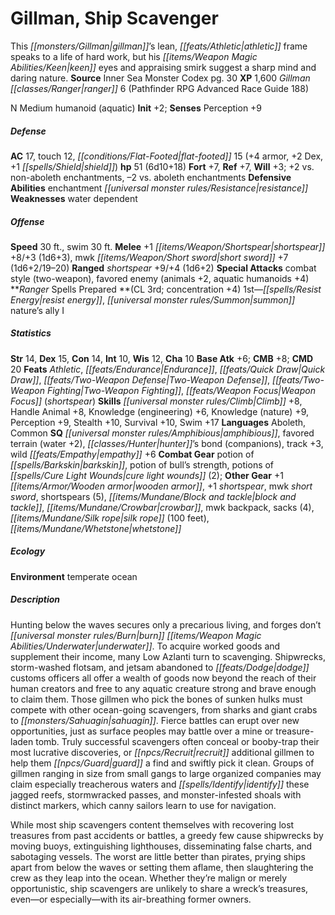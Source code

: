 ﻿---
cssclass: [monsters]
title1: Gillman, Ship Scavenger
desc_short: This gillman's lean, athletic frame speaks to a life of hard work, but
  his keen eyes and appraising smirk suggest a sharp mind and daring nature.
title2: Ship Scavenger
CR: 5
sources:
- name: Inner Sea Monster Codex
  page: 30
  link: http://paizo.com/products/btpy9elc?Pathfinder-Campaign-Setting-Inner-Sea-Monster-Codex
XP: 1600
race: Gillman
classes:
- ranger 6 (Pathfinder RPG Advanced Race Guide 188)
alignment: N
size: Medium
type: humanoid
subtypes:
- aquatic
initiative:
  bonus: 2
AC:
  AC: 17
  touch: 12
  flat_footed: 15
  components:
    armor: 4
    dex: 2
    shield: 1
HP:
  HP: 51
  long: 6d10+18
saves:
  fort: 7
  ref: 7
  will: 3
  other: +2 vs. non-aboleth enchantments, -2 vs. aboleth enchantments
defensive_abilities:
- enchantment resistance
weaknesses:
- water dependent
speeds:
  base: 30
  swim: 30
attacks:
  melee:
  - - text: +1 shortspear +8/+3 (1d6+3)
      entries:
      - - damage: 1d6+3
      attack: +1 shortspear
      bonus:
      - 8
      - 3
    - text: mwk short sword +7 (1d6+2/19-20)
      entries:
      - - damage: 1d6+2
          crit_range: 19-20
      attack: mwk short sword
      bonus:
      - 7
  ranged:
  - - text: shortspear +9/+4 (1d6+2)
      entries:
      - - damage: 1d6+2
      attack: shortspear
      bonus:
      - 9
      - 4
  special:
  - combat style (two-weapon)
  - favored enemy (animals +2, aquatic humanoids +4)
spells:
  entries:
  - name: resist energy
    source: Ranger
    level: 1
  - name: summon nature's ally I
    source: Ranger
    level: 1
  sources:
  - name: Ranger
    type: prepared
    CL: 3
    concentration: 4
ability_scores:
  STR: 14
  DEX: 15
  CON: 14
  INT: 10
  WIS: 12
  CHA: 10
BAB: 6
CMB: 8
CMD: 20
feats:
- name: Athletic
- name: Endurance
- name: Quick Draw
- name: Two-Weapon Defense
- name: Two-Weapon Fighting
- name: Weapon Focus (shortspear)
skills:
  Climb: 8
  Handle Animal: 8
  Knowledge (engineering): 6
  Knowledge (nature): 9
  Perception: 9
  Stealth: 10
  Survival: 10
  Swim: 17
languages:
- Aboleth
- Common
special_qualities:
- amphibious
- favored terrain (water +2)
- hunter's bond (companions)
- track +3
- wild empathy +6
gear:
  combat:
  - potion of barkskin
  - potion of bull's strength
  - potions of cure light wounds (2)
  other:
  - +1 wooden armor
  - +1 shortspear
  - mwk short sword
  - shortspears (5)
  - block and tackle
  - crowbar
  - mwk backpack
  - sacks (4)
  - silk rope (100 feet)
  - whetstone
ecology:
  environment: temperate ocean
desc_long: |-
  Hunting below the waves secures only a precarious living, and forges don't burn underwater. To acquire worked goods and supplement their income, many Low Azlanti turn to scavenging. Shipwrecks, storm-washed flotsam, and jetsam abandoned to dodge customs officers all offer a wealth of goods now beyond the reach of their human creators and free to any aquatic creature strong and brave enough to claim them. Those gillmen who pick the bones of sunken hulks must compete with other ocean-going scavengers, from sharks and giant crabs to sahuagin. Fierce battles can erupt over new opportunities, just as surface peoples may battle over a mine or treasure-laden tomb. Truly successful scavengers often conceal or booby-trap their most lucrative discoveries, or recruit additional gillmen to help them guard a find and swiftly pick it clean. Groups of gillmen ranging in size from small gangs to large organized companies may claim especially treacherous waters and identify these jagged reefs, stormwracked passes, and monster-infested shoals with distinct markers, which canny sailors learn to use for navigation.

  While most ship scavengers content themselves with recovering lost treasures from past accidents or battles, a greedy few cause shipwrecks by moving buoys, extinguishing lighthouses, disseminating false charts, and sabotaging vessels. The worst are little better than pirates, prying ships apart from below the waves or setting them aflame, then slaughtering the crew as they leap into the ocean. Whether they're malign or merely opportunistic, ship scavengers are unlikely to share a wreck's treasures, even-or especially-with its air-breathing former owners.

---

# Gillman, Ship Scavenger
This _[[monsters/Gillman|gillman]]_’s lean, _[[feats/Athletic|athletic]]_ frame speaks to a life of hard work, but his _[[items/Weapon Magic Abilities/Keen|keen]]_ eyes and appraising smirk suggest a sharp mind and daring nature.
**Source** Inner Sea Monster Codex pg. 30
**XP** 1,600
_Gillman_ _[[classes/Ranger|ranger]]_ 6 (Pathfinder RPG Advanced Race Guide 188)

N Medium humanoid (aquatic)
**Init** +2; **Senses** Perception +9

##### Defense

**AC** 17, touch 12, _[[conditions/Flat-Footed|flat-footed]]_ 15 (+4 armor, +2 Dex, +1 _[[spells/Shield|shield]]_)
**hp** 51 (6d10+18)
**Fort** +7, **Ref** +7, **Will** +3; +2 vs. non-aboleth enchantments, –2 vs. aboleth enchantments
**Defensive Abilities** enchantment _[[universal monster rules/Resistance|resistance]]_
**Weaknesses** water dependent

##### Offense
**Speed** 30 ft., swim 30 ft.
**Melee** +1 _[[items/Weapon/Shortspear|shortspear]]_ +8/+3 (1d6+3), mwk _[[items/Weapon/Short sword|short sword]]_ +7 (1d6+2/19–20)
**Ranged** _shortspear_ +9/+4 (1d6+2)
**Special Attacks** combat style (two-weapon), favored enemy (animals +2, aquatic humanoids +4)
**_Ranger_ Spells Prepared **(CL 3rd; concentration +4)
1st—_[[spells/Resist Energy|resist energy]]_, _[[universal monster rules/Summon|summon]]_ nature’s ally I

##### Statistics
**Str** 14, **Dex** 15, **Con** 14, **Int** 10, **Wis** 12, **Cha** 10
**Base Atk** +6; **CMB** +8; **CMD** 20
**Feats** _Athletic_, _[[feats/Endurance|Endurance]]_, _[[feats/Quick Draw|Quick Draw]]_, _[[feats/Two-Weapon Defense|Two-Weapon Defense]]_, _[[feats/Two-Weapon Fighting|Two-Weapon Fighting]]_, _[[feats/Weapon Focus|Weapon Focus]]_ (_shortspear_)
**Skills** _[[universal monster rules/Climb|Climb]]_ +8, Handle Animal +8, Knowledge (engineering) +6, Knowledge (nature) +9, Perception +9, Stealth +10, Survival +10, Swim +17
**Languages** Aboleth, Common
**SQ** _[[universal monster rules/Amphibious|amphibious]]_, favored terrain (water +2), _[[classes/Hunter|hunter]]_’s bond (companions), track +3, wild _[[feats/Empathy|empathy]]_ +6
**Combat Gear** potion of _[[spells/Barkskin|barkskin]]_, potion of bull’s strength, potions of _[[spells/Cure Light Wounds|cure light wounds]]_ (2); **Other Gear** +1 _[[items/Armor/Wooden armor|wooden armor]]_, +1 _shortspear_, mwk _short sword_, shortspears (5), _[[items/Mundane/Block and tackle|block and tackle]]_, _[[items/Mundane/Crowbar|crowbar]]_, mwk backpack, sacks (4), _[[items/Mundane/Silk rope|silk rope]]_ (100 feet), _[[items/Mundane/Whetstone|whetstone]]_

##### Ecology

**Environment** temperate ocean

##### Description

Hunting below the waves secures only a precarious living, and forges don’t _[[universal monster rules/Burn|burn]]_ _[[items/Weapon Magic Abilities/Underwater|underwater]]_. To acquire worked goods and supplement their income, many Low Azlanti turn to scavenging. Shipwrecks, storm-washed flotsam, and jetsam abandoned to _[[feats/Dodge|dodge]]_ customs officers all offer a wealth of goods now beyond the reach of their human creators and free to any aquatic creature strong and brave enough to claim them. Those gillmen who pick the bones of sunken hulks must compete with other ocean-going scavengers, from sharks and giant crabs to _[[monsters/Sahuagin|sahuagin]]_. Fierce battles can erupt over new opportunities, just as surface peoples may battle over a mine or treasure-laden tomb. Truly successful scavengers often conceal or booby-trap their most lucrative discoveries, or _[[npcs/Recruit|recruit]]_ additional gillmen to help them _[[npcs/Guard|guard]]_ a find and swiftly pick it clean. Groups of gillmen ranging in size from small gangs to large organized companies may claim especially treacherous waters and _[[spells/Identify|identify]]_ these jagged reefs, stormwracked passes, and monster-infested shoals with distinct markers, which canny sailors learn to use for navigation.

While most ship scavengers content themselves with recovering lost treasures from past accidents or battles, a greedy few cause shipwrecks by moving buoys, extinguishing lighthouses, disseminating false charts, and sabotaging vessels. The worst are little better than pirates, prying ships apart from below the waves or setting them aflame, then slaughtering the crew as they leap into the ocean. Whether they’re malign or merely opportunistic, ship scavengers are unlikely to share a wreck’s treasures, even—or especially—with its air-breathing former owners.